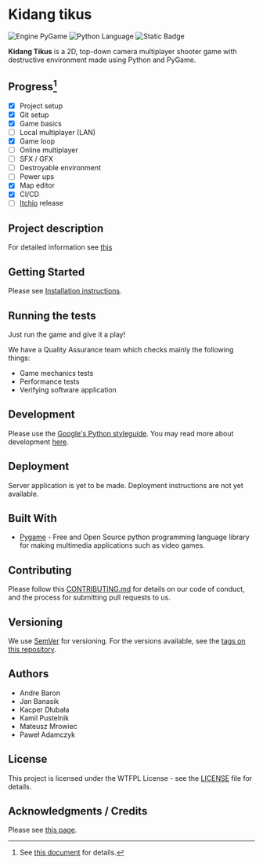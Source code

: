 # Kidang tikus

![Engine PyGame](https://img.shields.io/badge/PyGame-blue?label=Engine&link=https%3A%2F%2Fwww.pygame.org%2F)
![Python Language](https://img.shields.io/badge/Python-blue?logo=python&label=Language&link=https%3A%2F%2Fwww.python.org%2F)
![Static Badge](https://img.shields.io/badge/0%25-red?logo=coverage&label=Coverage)

**Kidang Tikus** is a 2D, top-down camera multiplayer shooter game with destructive environment made using Python and PyGame.

## Progress[^1]

- [x] Project setup
- [x] Git setup
- [x] Game basics
- [ ] Local multiplayer (LAN)
- [x] Game loop
- [ ] Online multiplayer
- [ ] SFX / GFX
- [ ] Destroyable environment
- [ ] Power ups
- [x] Map editor
- [x] CI/CD
- [ ] [Itchio](https://itch.io) release

[^1]: See [this document](https://docs.google.com/spreadsheets/d/1-ErHJ3pJcBHkAS5O7UOqdDYWsXO2FvVZF2UIVxLdnuw/edit?usp=sharing) for details.

## Project description

For detailed information see [this](https://docs.google.com/document/d/1E0U_dm93fonUSwPmSpySaFJsoYhLiKY9cUN1aybzOAw/edit)

## Getting Started

Please see [Installation instructions](https://github.com/AGH-Narzedzia-Informatyczne-2023-2024/kidang-tikus/wiki/Installation).

## Running the tests

Just run the game and give it a play!

We have a Quality Assurance team which checks mainly the following things:
* Game mechanics tests
* Performance tests
* Verifying software application

## Development

Please use the [Google's Python styleguide](https://google.github.io/styleguide/pyguide.html).
You may read more about development [here](https://github.com/AGH-Narzedzia-Informatyczne-2023-2024/kidang-tikus/wiki/development).

## Deployment

Server application is yet to be made. Deployment instructions are not yet available.

## Built With

- [Pygame](https://pyga.me) - Free and Open Source python programming language library for making multimedia applications such as video games.

## Contributing

Please follow this [CONTRIBUTING.md](https://gist.github.com/PurpleBooth/b24679402957c63ec426) for details on our code of conduct, and the process for submitting pull requests to us.

## Versioning

We use [SemVer](http://semver.org/) for versioning. For the versions available, see the [tags on this repository](https://github.com/your/project/tags).

## Authors

-   Andre Baron
-   Jan Banasik
-   Kacper Dłubała
-   Kamil Pustelnik
-   Mateusz Mrowiec
-   Paweł Adamczyk

## License

This project is licensed under the WTFPL License - see the [LICENSE](LICENSE) file for details.

## Acknowledgments / Credits

Please see [this page](https://github.com/AGH-Narzedzia-Informatyczne-2023-2024/kidang-tikus/wiki/Credits).

